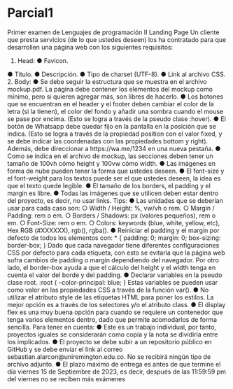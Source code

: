 # Parcial1
Primer examen de Lenguajes de programación II
Landing Page
Un cliente que presta servicios (de lo que ustedes deseen) los ha contratado para
que desarrollen una página web con los siguientes requisitos:
1. Head:
● Favicon.
<link rel="icon" type="image/x-icon" href="RUTA DE LA IMAGEN AQUI">
● Título.
<title>TÍTULO AQUÍ</title>
● Descripción.
<meta name="description" content="DESCRIPCIÓN AQUÍ">
● Tipo de charset (UTF-8).
<meta charset="UTF-8">
● Link al archivo CSS.
<link rel="stylesheet" href="RUTA DEL ARCHIVO CSS AQUÍ">
2. Body:
● Se debe seguir la estructura que se muestra en el archivo
mockup.pdf. La página debe contener los elementos del mockup
como mínimo, pero si quieren agregar más, son libres de hacerlo.
● Los botones que se encuentran en el header y el footer deben cambiar
el color de la letra (si la tienen), el color del fondo y añadir una sombra
cuando el mouse se pase por encima. (Esto se logra a través de la
pseudo clase :hover).
● El botón de Whatsapp debe quedar fijo en la pantalla en la posición
que se indica. (Esto se logra a través de la propiedad position con el
valor fixed, y se debe indicar las coordenadas con las propiedades
bottom y right). Además, debe direccionar a https://wa.me/1234 en
una nueva pestaña.
● Como se indica en el archivo de mockup, las secciones deben tener un
tamaño de 100vh cómo height y 100vw cómo width.
● Las imágenes en forma de nube pueden tener la forma que ustedes
deseen.
● El font-size y el font-weight para los textos puede ser el que ustedes
deseen, la idea es que el texto quede legible.
● El tamaño de los borders, el padding y el margin es libre.
● Todas las imágenes que se utilicen deben estar dentro del proyecto, es
decir, no usar links.
Tips:
● Las unidades que se deberían usar para cada caso son:
○ Width / Height: %, vw/vh o rem.
○ Margin / Padding: rem o em.
○ Borders / Shadows: px (valores pequeños), rem o em.
○ Font-Size: rem o em.
○ Colors: keywords (blue, white, yellow, etc), Hex RGB
(#XXXXXX), rgb(), rgba().
● Reiniciar el padding y el margin por defecto de todos los elementos
con:
* {
padding: 0;
margin: 0;
box-sizing: border-box;
}
Dado que cada navegador tiene diferentes configuraciones CSS por
defecto para cada etiqueta, con esto se evitaría que la página web
sufra cambios de padding o margin dependiendo del navegador. Por
otro lado, el border-box ayuda a que el cálculo del height y el width
tenga en cuenta el valor del borde y del padding.
● Declarar variables en la pseudo clase root.
:root {
–color-principal: blue;
}
Estas variables se pueden usar como valor en las propiedades CSS a
través de la función var().
● No utilizar el atributo style de las etiquetas HTML para poner los
estilos. La mejor opción es a través de los selectores y/o el atributo
class.
● El display flex es una muy buena opción para cuando se requiere un
contenedor que tenga varios elementos dentro, dado que permite
acomodarlos de forma sencilla.
Para tener en cuenta:
● Este es un trabajo individual, por tanto, proyectos iguales se considerarán
como copia y la nota se dividiría entre los implicados.
● El proyecto se debe subir a un repositorio público en GitHub y se debe
enviar el link al correo sebastian.alarcon@uniremington.edu.co. No se
recibirá ningún tipo de archivo adjunto.
● El plazo máximo de entrega es antes de que termine el día viernes 15 de
Septiembre de 2023, es decir, después de las 11:59:59 pm del viernes no
se reciben más exámenes